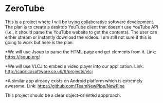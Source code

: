 # ZeroTube
This is a project where I will be trying collaborative software development. The plan is to create a desktop YouTube client that doesn't use YouTube API (i.e., it should parse the YouTube website to get the contents).
The user can either stream or instantly download the videos.
I am still not sure if this is going to work but here is the plan:

*We will use Jsoup to parse the HTML page and get elements from it.
Link: https://jsoup.org/

*We will use VLCJ to embed a video player into our application.
Link: http://capricasoftware.co.uk/#/projects/vlcj

*A similar app already exists on Android platform which is extremely awesome.
Link: https://github.com/TeamNewPipe/NewPipe

This project should be a clear object-oriented appproach.

